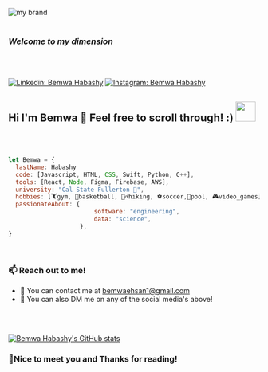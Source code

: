 ![my brand](https://64.media.tumblr.com/dc3697bed909aeae46e22dba541114d2/tumblr_mwyf5fwezO1rsdpaso1_500.gifv)
<br>
<br>
<h3 style="font-weight:bold"><em>Welcome to my dimension</em>
</h3><br>
<br>

[![Linkedin: Bemwa Habashy](https://img.shields.io/badge/-Bemwa_Habashy-blue?style=plastic&logo=Linkedin&logoColor=white&link=https://www.linkedin.com/in/bemwa-habashy-b906181bb/)](https://www.linkedin.com/in/bemwa-habashy-b906181bb/)
[![Instagram: Bemwa Habashy](https://img.shields.io/badge/-Bemwa_Habashy-pink?style=plastic&logo=Instagram&logoColor=white&link=https://www.instagram.com/bemwahabashy/)](https://www.instagram.com/bemwahabashy/)


<h2 style="font-weight:bold"> Hi I'm Bemwa 👋 Feel free to scroll through! :) <img src="https://media3.giphy.com/media/vzY5lE13aErsxmmeQx/giphy.gif?cid=790b761143788319a5b7b8418859a5de656da442dffc05df&rid=giphy.gif&ct=s" width="40" height="40"></h2>
<br>
<br>

```javascript
let Bemwa = {
  lastName: Habashy
  code: [Javascript, HTML, CSS, Swift, Python, C++],
  tools: [React, Node, Figma, Firebase, AWS],
  university: "Cal State Fullerton 🐘",
  hobbies: [🏋️gym, 🏀basketball, 🚶‍♂️hiking, ⚽soccer,🎱pool, 🎮video_games],
  passionateAbout: {
                        software: "engineering",
                        data: "science",
                    },
}
```
<br>

<h3 style="font-weight:bold">📫 Reach out to me!</h3>
<ul>
<li>💌 You can contact me at <a href="mailto:bemwaehsan1@gmail.com">bemwaehsan1@gmail.com</a></li>
<li>📱 You can also DM me on any of the social media's above!</li>
</ul>
<br>
<br>

[![Bemwa Habashy's GitHub stats](https://github-readme-stats.vercel.app/api?username=bemwahabashy)](https://github.com/bemwahabashy/github-readme-stats)


<h3 style="font-weight:bold">🤝Nice to meet you and Thanks for reading! </h3>


